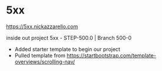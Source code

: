 # 5xx

https://5xx.nickazzarello.com

inside out project 5xx - STEP-500.0 | Branch 500-0

- Added starter template to begin our project
- Pulled template from https://startbootstrap.com/template-overviews/scrolling-nav/